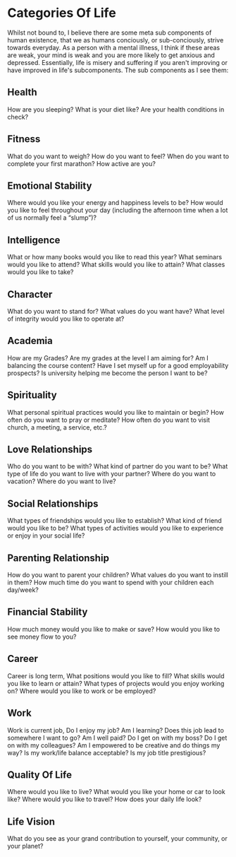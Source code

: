 # Categories Of Life

Whilst not bound to, I believe there are some meta sub components of human existence, that we as humans conciously, or sub-conciously, strive towards everyday. As a person with a mental illness, I think if these areas are weak, your mind is weak and you are more likely to get anxious and depressed. Essentially, life is misery and suffering if you aren't improving or have improved in life's subcomponents. The sub components as I see them:

## Health

How are you sleeping? What is your diet like? Are your health conditions in check?

## Fitness

What do you want to weigh? How do you want to feel? When do you want to complete your first marathon? How active are you?

## Emotional Stability

Where would you like your energy and happiness levels to be? How would you like to feel throughout your day \(including the afternoon time when a lot of us normally feel a “slump”\)?

## Intelligence

What or how many books would you like to read this year? What seminars would you like to attend? What skills would you like to attain? What classes would you like to take?

## Character

What do you want to stand for? What values do you want have? What level of integrity would you like to operate at?

## Academia

How are my Grades? Are my grades at the level I am aiming for? Am I balancing the course content? Have I set myself up for a good employability prospects? Is university helping me become the person I want to be? 

## Spirituality

What personal spiritual practices would you like to maintain or begin? How often do you want to pray or meditate? How often do you want to visit church, a meeting, a service, etc.?

## Love Relationships

Who do you want to be with? What kind of partner do you want to be? What type of life do you want to live with your partner? Where do you want to vacation? Where do you want to live?

## Social Relationships

What types of friendships would you like to establish? What kind of friend would you like to be? What types of activities would you like to experience or enjoy in your social life?

## Parenting Relationship

How do you want to parent your children? What values do you want to instill in them? How much time do you want to spend with your children each day/week?

## Financial Stability

How much money would you like to make or save? How would you like to see money flow to you?

## Career

Career is long term, What positions would you like to fill? What skills would you like to learn or attain? What types of projects would you enjoy working on? Where would you like to work or be employed?

## Work

Work is current job, Do I enjoy my job? Am I learning? Does this job lead to somewhere I want to go? Am I well paid? Do I get on with my boss? Do I get on with my colleagues? Am I empowered to be creative and do things my way? Is my work/life balance acceptable? Is my job title prestigious?

## Quality Of Life

Where would you like to live? What would you like your home or car to look like? Where would you like to travel? How does your daily life look?

## Life Vision

What do you see as your grand contribution to yourself, your community, or your planet?

